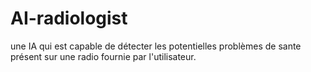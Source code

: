 # AI-radiologist
une IA qui est capable de détecter les potentielles problèmes de sante présent sur une radio fournie par l'utilisateur.
